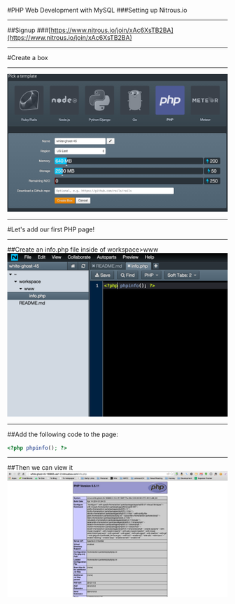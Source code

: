 #PHP Web Development with MySQL
###Setting up Nitrous.io

---
##Signup
###[https://www.nitrous.io/join/xAc6XsTB2BA](https://www.nitrous.io/join/xAc6XsTB2BA)

---
#Create a box

---
![inline fit](./images/new-nitrous-box.png)

---
#Let's add our first PHP page!

---
##Create an info.php file inside of workspace>www
![inline fit](./images/testing-php.png)

---
##Add the following code to the page:
```php
<?php phpinfo(); ?>
```

---
##Then we can view it
![inline fit](./images/info-page.png)
